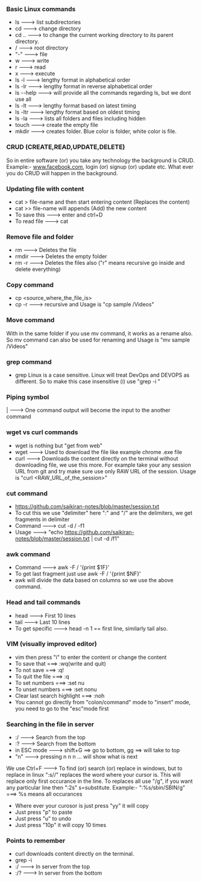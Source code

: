 ### Basic Linux commands
- ls ---> list subdirectories
- cd ---> change directory
- cd .. ---> to change the current working directory to its parent directory.
- / ---> root directory
- "-" ---> file
- w ---> write
- r ---> read
- x ---> execute
- ls -l ---> lengthy format in alphabetical order
- ls -lr ---> lengthy format in reverse alphabetical order
- ls --help ---> will provide all the commands regarding ls, but we dont use all
- ls -lt ---> lengthy format based on latest timing
- ls -ltr ---> lengthy format based on oldest timing
- ls -la ---> lists all folders and files including hidden
- touch ---> create the empty file
- mkdir ---> creates folder. Blue color is folder, white color is file.

### CRUD (CREATE,READ,UPDATE,DELETE)
So in entire software (or) you take any technology the background is CRUD. Example:- www.facebook.com, 
login (or) signup (or) update etc. What ever you do CRUD will happen in the background.

### Updating file with content
- cat > file-name and then start entering content (Replaces the content)
- cat >> file-name will appends (Add) the new content
- To save this ---> enter and ctrl+D
- To read file ---> cat <file-name>

### Remove file and folder
- rm <file-name> ---> Deletes the file
- rmdir <folder-name> ---> Deletes the empty folder
- rm -r <folder-name> ---> Deletes the files also ("r" means recursive go inside and delete everything)

### Copy command
- cp <source_where_the_file_is> <destination>
- cp -r ---> recursive and Usage is "cp sample /Videos"

### Move command
With in the same folder if you use mv command, it works as a rename also. So mv command can also be used for renaming and Usage is "mv sample /Videos"

### grep command
- grep <word-to-find> <file-name>
Linux is a case sensitive. Linux will treat DevOps and DEVOPS as different. So to make this case insensitive (i) use "grep -i <word-to-find> <file-name>"

### Piping symbol
| ---> One command output will become the input to the another command

### wget vs curl commands
- wget is nothing but "get from web"
- wget ---> Used to download the file like example chrome .exe file
- curl ---> Downloads the content directly on the terminal without downloading file, we use this more. For
  example take your any session URL from git and try make sure use only RAW URL of the session. Usage is
  "curl <RAW_URL_of_the_session>"

### cut command
- https://github.com/saikiran-notes/blob/master/session.txt
- To cut this we use "delimiter" here ":" and "/" are the delimiters, we get fragments in delimiter
- Command ---> cut -d / -f1
- Usage ---> "echo https://github.com/saikiran-notes/blob/master/session.txt | cut -d /f1"

### awk command
- Command ---> awk -F / '{print $1F}' 
- To get last fragment just use awk -F / '{print $NF}'
- awk will divide the data based on columns so we use the above command.

### Head and tail commands
- head <file-name> ---> First 10 lines
- tail <file-name> ---> Last 10 lines
- To get specific ---> head -n 1 <file-name>  == first line, similarly tail also.

### VIM (visually improved editor)
- vim <file-name> then press "i" to enter the content or change the content
- To save that ===> :wq(write and quit)
- To not save ===> :q!
- To quit the file ===> :q
- To set numbers ===> :set nu
- To unset numbers ===> :set nonu
- Clear last search highlight ===> :noh
- You cannot go directly from "colon/command" mode to "insert" mode, you need to go to the "esc"mode first

### Searching in the file in server
- :/<word-to-search> ---> Search from the top
- :?<word-to-search> ---> Search from the bottom
- in ESC mode ---> shift+G ==> go to bottom, gg ==> will take to top
- "n" ---> pressing n n n ... will show what is next

We use Ctrl+F ---> To find (or) search (or) replace in windows, but to replace in linux 
":s/<word-to-find>/<word-to-replace>" replaces the word where your cursor is. This will replace only 
first occurance in the line. To replaces all use "/g", if you want any particular line then 
":2s" s=substitute. Example:- ":%s/sbin/SBIN/g" ===> %s means all occurances

- Where ever your curosor is just press "yy" it will copy
- Just press "p" to paste
- Just press "u" to undo
- Just press "10p" it will copy 10 times

### Points to remember
- curl downloads content directly on the terminal.
- grep -i <word-to-find> <file-name>
- :/<word-to-find> ---> In server from the top
- :/? <word-to-find> ---> In server from the bottom
